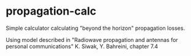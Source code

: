 # propagation-calc
Simple calculator calculating "beyond the horizon" propagation losses. 

Using model described in "Radiowave propagation and antennas for personal communications" K. Siwak, Y. Bahreini, chapter 7.4


